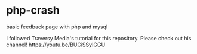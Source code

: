 # php-crash

basic feedback page with php and mysql

I followed Traversy Media's tutorial for this repository. Please check out his channel!
https://youtu.be/BUCiSSyIGGU
